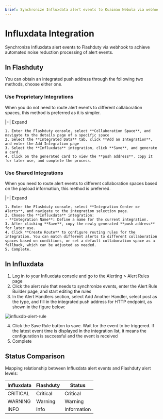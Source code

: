 ```yaml
---
brief: Synchronize Influxdata alert events to Kuaimao Nebula via webhook to achieve automated noise reduction processing of alert events
---
```


# Influxdata Integration

Synchronize Influxdata alert events to Flashduty via webhook to achieve automated noise reduction processing of alert events.

## In Flashduty
You can obtain an integrated push address through the following two methods, choose either one.

### Use Proprietary Integrations

When you do not need to route alert events to different collaboration spaces, this method is preferred as it is simpler.

|+| Expand

    1. Enter the Flashduty console, select **Collaboration Space**, and navigate to the details page of a specific space
    2. Select the **Integrated Data** tab, click **Add an Integration**, and enter the Add Integration page
    3. Select the **Influxdata** integration, click **Save**, and generate a card.
    4. Click on the generated card to view the **push address**, copy it for later use, and complete the process.

### Use Shared Integrations

When you need to route alert events to different collaboration spaces based on the payload information, this method is preferred.

|+| Expand

    1. Enter the Flashduty console, select **Integration Center => Alerts**, and navigate to the integration selection page.
    2. Choose the **Influxdata** integration:
    - **Integration Name**: Define a name for the current integration.
    3. After clicking **Save**, copy the newly generated **push address** for later use.
    4. Click **Create Route** to configure routing rules for the integration. You can match different alerts to different collaboration spaces based on conditions, or set a default collaboration space as a fallback, which can be adjusted as needed.
    5. Complete.

## In Influxdata

1. Log in to your Influxdata console and go to the Alerting > Alert Rules page
2. Click the alert rule that needs to synchronize events, enter the Alert Rule Builder page, and start editing the rules
3. In the Alert Handlers section, select Add Another Handler, select post as the type, and fill in the integrated push address for HTTP endpoint, as shown in the figure below:

![influxdb-alert-rule](https://fcdoc.github.io/img/zh/flashduty/mixin/alert_integration/influxdata/1.avif)

4. Click the Save Rule button to save. Wait for the event to be triggered. If the latest event time is displayed in the integration list, it means the configuration is successful and the event is received
5. Complete

## Status Comparison

Mapping relationship between Influxdata alert events and Flashduty alert levels:

| Influxdata |  Flashduty  | Status |
| ---------- | -------- | ---- |
| CRITICAL   | Critical | Critical |
| WARNING    | Warning  | Warning |
| INFO       | Info     | Information |